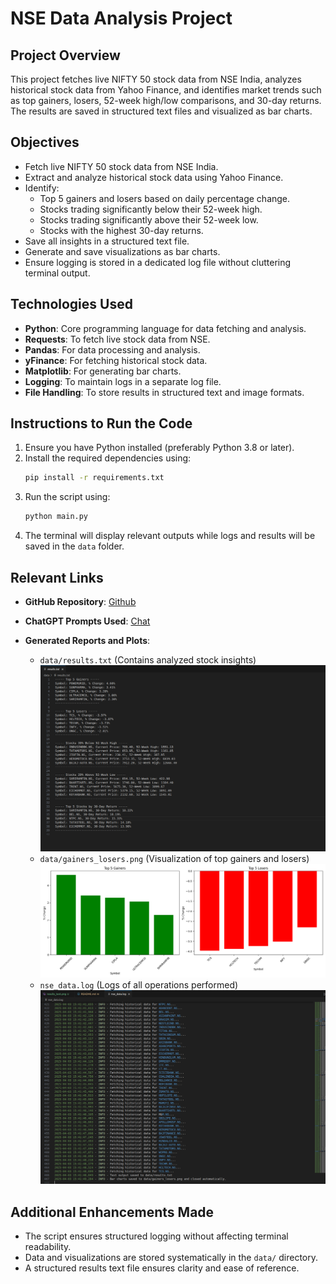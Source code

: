 # NSE Data Analysis Project

## Project Overview
This project fetches live NIFTY 50 stock data from NSE India, analyzes historical stock data from Yahoo Finance, and identifies market trends such as top gainers, losers, 52-week high/low comparisons, and 30-day returns. The results are saved in structured text files and visualized as bar charts.

## Objectives
- Fetch live NIFTY 50 stock data from NSE India.
- Extract and analyze historical stock data using Yahoo Finance.
- Identify:
  - Top 5 gainers and losers based on daily percentage change.
  - Stocks trading significantly below their 52-week high.
  - Stocks trading significantly above their 52-week low.
  - Stocks with the highest 30-day returns.
- Save all insights in a structured text file.
- Generate and save visualizations as bar charts.
- Ensure logging is stored in a dedicated log file without cluttering terminal output.


## Technologies Used
- **Python**: Core programming language for data fetching and analysis.
- **Requests**: To fetch live stock data from NSE.
- **Pandas**: For data processing and analysis.
- **yFinance**: For fetching historical stock data.
- **Matplotlib**: For generating bar charts.
- **Logging**: To maintain logs in a separate log file.
- **File Handling**: To store results in structured text and image formats.


## Instructions to Run the Code
1. Ensure you have Python installed (preferably Python 3.8 or later).
2. Install the required dependencies using:
   ```bash
   pip install -r requirements.txt
   ```
3. Run the script using:
   ```bash
   python main.py
   ```
4. The terminal will display relevant outputs while logs and results will be saved in the `data` folder.


## Relevant Links
- **GitHub Repository**: [Github](https://github.com/IkjotSinghShorthillsAI/Prompt-Engineering-Test)
- **ChatGPT Prompts Used**: [Chat](https://chatgpt.com/share/67ee6575-130c-8000-873b-eed610ce40b8)


- **Generated Reports and Plots**:
  - `data/results.txt` (Contains analyzed stock insights)
  ![results.txt](assets/results_text.png)
  - `data/gainers_losers.png` (Visualization of top gainers and losers)
  ![gainers_losers.png](data/gainers_losers.png)
  - `nse_data.log` (Logs of all operations performed)
  ![logs](assets/logs.png)

## Additional Enhancements Made
- The script ensures structured logging without affecting terminal readability.
- Data and visualizations are stored systematically in the `data/` directory.
- A structured results text file ensures clarity and ease of reference.


